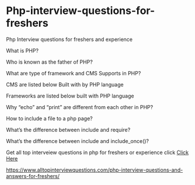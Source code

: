 # Php-interview-questions-for-freshers
Php Interview questions for freshers and experience


What is PHP?



Who is known as the father of PHP?


What are type of framework and CMS Supports in PHP?


CMS are listed below Built with by PHP language


Frameworks are listed below built with PHP language

Why  “echo” and “print” are different from each other in PHP?



How to include a file to a php page?



What’s the difference between include and require?



What’s the difference between include and include_once()?

Get all top interveiew questions in php for freshers or experience click <a href="https://www.alltopinterviewquestions.com/php-interview-questions-and-answers-for-freshers/">Click Here</a>

https://www.alltopinterviewquestions.com/php-interview-questions-and-answers-for-freshers/
